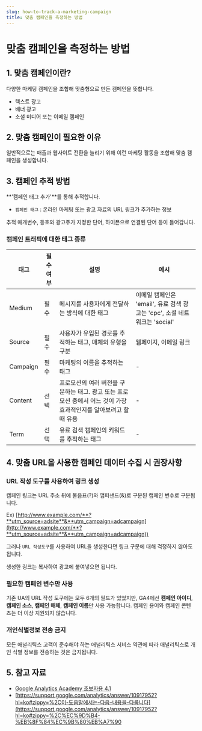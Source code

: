 ```yaml
---
slug: how-to-track-a-marketing-campaign
title: 맞춤 캠페인을 측정하는 방법
---
```


# 맞춤 캠페인을 측정하는 방법

## 1. 맞춤 캠페인이란?

다양한 마케팅 캠페인을 조합해 맞춤형으로 만든 캠페인을 뜻합니다.

- 텍스트 광고
- 배너 광고
- 소셜 미디어 또는 이메일 캠페인

## 2. 맞춤 캠페인이 필요한 이유

일반적으로는 매출과 웹사이트 전환을 늘리기 위해 이런 마케팅 활동을 조합해 맞춤 캠페인을 생성합니다.

## 3. 캠페인 추적 방법

**'캠페인 태그 추가'**를 통해 추적합니다.

- `캠페인 태그` : 온라인 마케팅 또는 광고 자료의 URL 링크가 추가하는 정보

 추적 매개변수, 등호와 광고주가 지정한 단어, 하이픈으로 연결된 단어 등이 들어갑니다.

### 캠페인 트래픽에 대한 태그 종류

|태그|필수여부|설명|예시|
|---|------|---|---|
|Medium|필수|메시지를 사용자에게 전달하는 방식에 대한 태그|이메일 캠페인은 'email', 유료 검색 광고는 'cpc', 소셜 네트워크는 'social'|
|Source|필수|사용자가 유입된 경로를 추적하는 태그, 매체의 유형을 구분|웹페이지, 이메일 링크|
|Campaign|필수|마케팅의 이름을 추적하는 태그|-|
|Content|선택|프로모션의 여러 버전을 구분하는 태그. 광고 또는 프로모션 중에서 어느 것이 가장 효과적인지를 알아보려고 할 때 유용|-|
|Term|선택|유료 검색 캠페인의 키워드를 추적하는 태그|-|


## 4. 맞춤 URL을 사용한 캠페인 데이터 수집 시 권장사항

### URL 작성 도구를 사용하여 링크 생성

캠페인 링크는 URL 주소 뒤에 물음표(?)와 앰퍼샌드(&)로 구분된 캠페인 변수로 구분됩니다.

Ex) [http://www.example.com/**?**utm_source=adsite**&**utm_campaign=adcampaign](http://www.example.com/**?**utm_source=adsite**&**utm_campaign=adcampaign))

그러나 `URL 작성도구`를 사용하여 URL을 생성한다면 링크 구문에 대해 걱정하지 않아도 됩니다.

생성한 링크는 복사하여 광고에 붙여넣으면 됩니다.

### 필요한 캠페인 변수만 사용

기존 UA의 URL 작성 도구에는 모두 6개의 필드가 있었지만, GA4에선 **캠페인 아이디**, **캠페인 소스**, **캠페인 매체**, **캠페인 이름**만 사용 가능합니다. 캠페인 용어와 캠페인 콘텐츠는 더 이상 지원되지 않습니다.

### 개인식별정보 전송 금지

모든 애널리틱스 고객이 준수해야 하는 애널리틱스 서비스 약관에 따라 애널리틱스로 개인 식별 정보를 전송하는 것은 금지됩니다.

## 5. 참고 자료

- [Google Analytics Academy 초보자용 4.1](https://www.youtube.com/watch?v=ityoF7gvtJY)
- [https://support.google.com/analytics/answer/10917952?hl=ko#zippy=%2C이-도움말에서는-다음-내용을-다룹니다](https://support.google.com/analytics/answer/10917952?hl=ko#zippy=%2C%EC%9D%B4-%EB%8F%84%EC%9B%80%EB%A7%90